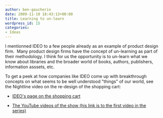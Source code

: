 ```yaml
---
author: ben-gaucherin
date: 2009-11-10 18:43:13+00:00
title: Learning to un-learn
wordpress_id: 15
categories:
- Ideas
---
```


I mentionned IDEO to a few people already as an example of product design firm.  Many product design firms have the concept of un-learning as part of their methodology. I think for us the opportunity is to un-learn what we know about libraries and the broader world of books, authors, publishers, information asssets, etc.

To get a peek at how companies like IDEO come up with breakthrough concepts on what seems to be well understood "things" of our world, see the Nightline video on the re-design of the shopping cart:

* [IDEO's page on the shopping cart](http://www.ideo.com/work/item/shopping-cart-concept)

* [The YouTube videos of the show (his link is to the first video in the series)](http://www.youtube.com/watch?v=-R7-acNAV14)

